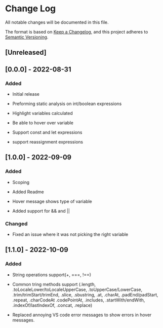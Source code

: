 # Change Log

All notable changes will be documented in this file.

The format is based on [Keep a Changelog](https://keepachangelog.com/en/1.0.0/),
and this project adheres to [Semantic Versioning](https://semver.org/spec/v2.0.0.html).

## [Unreleased]

## [0.0.0] - 2022-08-31

### Added

- Initial release

- Preforming static analysis on int/boolean expressions

- Highlight variables calculated

- Be able to hover over variable

- Support const and let expressions

- support reassignment expressions

## [1.0.0] - 2022-09-09

### Added

- Scoping

- Added Readme

- Hover message shows type of variable

- Added support for && and ||

### Changed

- Fixed an issue where it was not picking the right variable

## [1.1.0] - 2022-10-09

### Added

- String operations support(+, ===, !==)

- Common tring methods support (.length, .toLocaleLower/toLocaleUpperCase, .toUpperCase/LowerCase, 
.trim/trimStart/trimEnd, .slice, .sbustring, .at, .charAt, .padEnd/padStart, .repeat, .charCodeAt 
.codePointAt, .includes, .startWith/endWith, .indexOf/lastIndexOf, .concat, .replace)

- Replaced annoying VS code error messages to show errors in hover messages.
